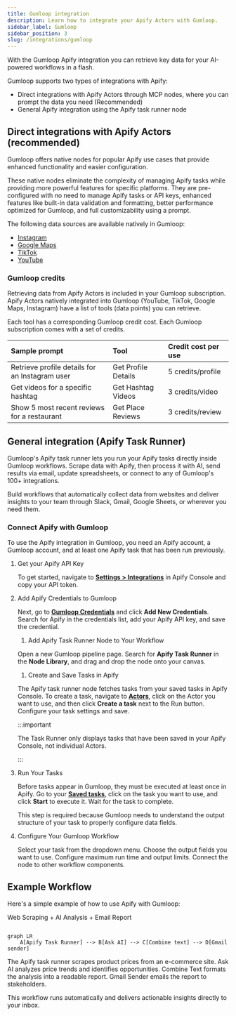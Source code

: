 ```yaml
---
title: Gumloop integration
description: Learn how to integrate your Apify Actors with Gumloop.
sidebar_label: Gumloop
sidebar_position: 3
slug: /integrations/gumloop
---
```


With the Gumloop Apify integration you can retrieve key data for your AI-powered workflows in a flash.

Gumloop supports two types of integrations with Apify:

- Direct integrations with Apify Actors through MCP nodes, where you can prompt the data you need (Recommended)
- General Apify integration using the Apify task runner node

## Direct integrations with Apify Actors (recommended)

Gumloop offers native nodes for popular Apify use cases that provide enhanced functionality and easier configuration.

These native nodes eliminate the complexity of managing Apify tasks while providing more powerful features for specific platforms. They are pre-configured with no need to manage Apify tasks or API keys, enhanced features like built-in data validation and formatting, better performance optimized for Gumloop, and full customizability using a prompt.

The following data sources are available natively in Gumloop:

- [Instagram](/platform/integrations/gumloop/instagram)
- [Google Maps](/platform/integrations/gumloop/maps)
- [TikTok](/platform/integrations/gumloop/tiktok)
- [YouTube](/platform/integrations/gumloop/youtube)

<!-- TODO: video walkthrough -->

### Gumloop credits

Retrieving data from Apify Actors is included in your Gumloop subscription. Apify Actors natively integrated into Gumloop (YouTube, TikTok, Google Maps, Instagram) have a list of tools (data points) you can retrieve.

<!-- TODO:Image of MCP tools -->

Each tool has a corresponding Gumloop credit cost. Each Gumloop subscription comes with a set of credits.

| Sample prompt | Tool | Credit cost per use |
| :--- | :--- | :--- |
| Retrieve profile details for an Instagram user | Get Profile Details | 5 credits/profile |
| Get videos for a specific hashtag | Get Hashtag Videos | 3 credits/video |
| Show 5 most recent reviews for a restaurant | Get Place Reviews | 3 credits/review |

## General integration (Apify Task Runner)

Gumloop's Apify task runner lets you run your Apify tasks directly inside Gumloop workflows. Scrape data with Apify, then process it with AI, send results via email, update spreadsheets, or connect to any of Gumloop's 100+ integrations.

Build workflows that automatically collect data from websites and deliver insights to your team through Slack, Gmail, Google Sheets, or wherever you need them.

### Connect Apify with Gumloop

To use the Apify integration in Gumloop, you need an Apify account, a Gumloop account, and at least one Apify task that has been run previously.

1. Get your Apify API Key

    To get started, navigate to [**Settings > Integrations**](https://console.apify.com/settings/integrations) in Apify Console and copy your API token.

    <!-- TODO: placeholder: Apify Console API key location -->

1. Add Apify Credentials to Gumloop

    Next, go to [**Gumloop Credentials**](https://www.gumloop.com/settings/profile/credentials) and click **Add New Credentials**. Search for Apify in the credentials list, add your Apify API key, and save the credential.

    <!-- TODO: placeholder: Gumloop credentials page showing Apify integration -->

   1. Add Apify Task Runner Node to Your Workflow

   Open a new Gumloop pipeline page. Search for **Apify Task Runner** in the **Node Library**, and drag and drop the node onto your canvas.

    <!-- TODO: placeholder: Gumloop pipeline page with Apify Task Runner node -->

   1. Create and Save Tasks in Apify

   The Apify task runner node fetches tasks from your saved tasks in Apify Console. To create a task, navigate to [**Actors**](https://console.apify.com/actors), click on the Actor you want to use, and then click **Create a task** next to the Run button. Configure your task settings and save.

    <!-- TODO: placeholder: Apify Actor page showing "Create a task" button -->

    :::important

    The Task Runner only displays tasks that have been saved in your Apify Console, not individual Actors.

    :::

1. Run Your Tasks

    Before tasks appear in Gumloop, they must be executed at least once in Apify. Go to your [**Saved tasks**](https://console.apify.com/actors/tasks), click on the task you want to use, and click **Start** to execute it. Wait for the task to complete.

    This step is required because Gumloop needs to understand the output structure of your task to properly configure data fields.

    <!-- TODO: placeholder: Apify task execution page -->

1. Configure Your Gumloop Workflow

    Select your task from the dropdown menu. Choose the output fields you want to use. Configure maximum run time and output limits. Connect the node to other workflow components.

    <!-- TODO: placeholder: Configured Apify Task Runner node in Gumloop -->

## Example Workflow

Here's a simple example of how to use Apify with Gumloop:

Web Scraping \+ AI Analysis \+ Email Report

```mermaid

graph LR
    A[Apify Task Runner] --> B[Ask AI] --> C[Combine text] --> D[Gmail sender]

```

The Apify task runner scrapes product prices from an e-commerce site. Ask AI analyzes price trends and identifies opportunities. Combine Text formats the analysis into a readable report. Gmail Sender emails the report to stakeholders.

This workflow runs automatically and delivers actionable insights directly to your inbox.
